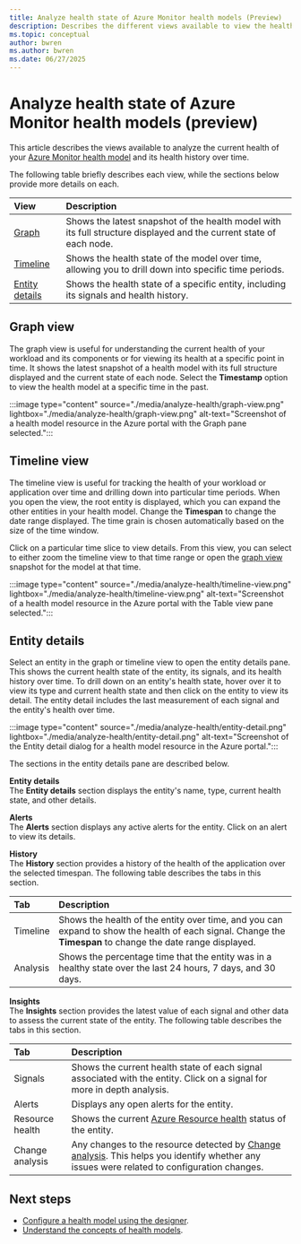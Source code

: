 ```yaml
---
title: Analyze health state of Azure Monitor health models (Preview)
description: Describes the different views available to view the health state of your Azure Monitor health models and their included entities.
ms.topic: conceptual
author: bwren
ms.author: bwren
ms.date: 06/27/2025
---
```


# Analyze health state of Azure Monitor health models (preview)
This article describes the views available to analyze the current health of your [Azure Monitor health model](./overview.md) and its health history over time.

The following table briefly describes each view, while the sections below provide more details on each.

| View | Description |
|:---|:---|
| [Graph](#graph-view) | Shows the latest snapshot of the health model with its full structure displayed and the current state of each node. |
| [Timeline](#timeline-view) | Shows the health state of the model over time, allowing you to drill down into specific time periods. |
| [Entity details](#entity-details) | Shows the health state of a specific entity, including its signals and health history. |


## Graph view
The graph view is useful for understanding the current health of your workload and its components or for viewing its health at a specific point in time. It shows the latest snapshot of a health model with its full structure displayed and the current state of each node. Select the **Timestamp** option to view the health model at a specific time in the past. 

:::image type="content" source="./media/analyze-health/graph-view.png" lightbox="./media/analyze-health/graph-view.png" alt-text="Screenshot of a health model resource in the Azure portal with the Graph pane selected.":::


## Timeline view
The timeline view is useful for tracking the health of your workload or application over time and drilling down into particular time periods. When you open the view, the root entity is displayed, which you can expand the other entities in your health model. Change the **Timespan** to change the date range displayed. The time grain is chosen automatically based on the size of the time window.

Click on a particular time slice to view details. From this view, you can select to either zoom the timeline view to that time range or open the [graph view](#graph-view) snapshot for the model at that time.

:::image type="content" source="./media/analyze-health/timeline-view.png" lightbox="./media/analyze-health/timeline-view.png" alt-text="Screenshot of a health model resource in the Azure portal with the Table view pane selected.":::


## Entity details
Select an entity in the graph or timeline view to open the entity details pane. This shows the current health state of the entity, its signals, and its health history over time.
To drill down on an entity's health state, hover over it to view its type and current health state and then click on the entity to view its detail. The entity detail includes the last measurement of each signal and the entity's health over time. 

:::image type="content" source="./media/analyze-health/entity-detail.png" lightbox="./media/analyze-health/entity-detail.png" alt-text="Screenshot of the Entity detail dialog for a health model resource in the Azure portal.":::

The sections in the entity details pane are described below.

**Entity details**<br>
The **Entity details** section displays the entity's name, type, current health state, and other details.

**Alerts**<br>
The **Alerts** section displays any active alerts for the entity. Click on an alert to view its details.

**History**<br>
The **History** section provides a history of the health of the application over the selected timespan. The following table describes the tabs in this section.

| Tab | Description |
|:---|:---|
| Timeline | Shows the health of the entity over time, and you can expand to show the health of each signal. Change the **Timespan** to change the date range displayed. |
| Analysis | Shows the percentage time that the entity was in a healthy state over the last 24 hours, 7 days, and 30 days. |

**Insights**<br>
The **Insights** section provides the latest value of each signal and other data to assess the current state of the entity. The following table describes the tabs in this section.

| Tab | Description |
|:---|:---|
| Signals | Shows the current health state of each signal associated with the entity. Click on a signal for more in depth analysis. |
| Alerts | Displays any open alerts for the entity. |
| Resource health | Shows the current [Azure Resource health](../../service-health/overview.md) status of the entity. |
| Change analysis | Any changes to the resource detected by [Change analysis](/azure/governance/resource-graph/changes/get-resource-changes). This helps you identify whether any issues were related to configuration changes.   |

## Next steps
- [Configure a health model using the designer](./designer.md).
- [Understand the concepts of health models](./concepts.md).